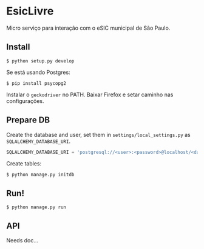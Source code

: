 # EsicLivre

Micro serviço para interação com o eSIC municipal de São Paulo.


## Install

```
$ python setup.py develop
```

Se está usando Postgres:

```
$ pip install psycopg2
```

Instalar o `geckodriver` no PATH.
Baixar Firefox e setar caminho nas configurações.

## Prepare DB

Create the database and user, set them in `settings/local_settings.py` as `SQLALCHEMY_DATABASE_URI`.

```python
SQLALCHEMY_DATABASE_URI = 'postgresql://<user>:<password>@localhost/<database>'
```

Create tables:

```
$ python manage.py initdb
```

## Run!

```
$ python manage.py run
```

## API

Needs doc...
